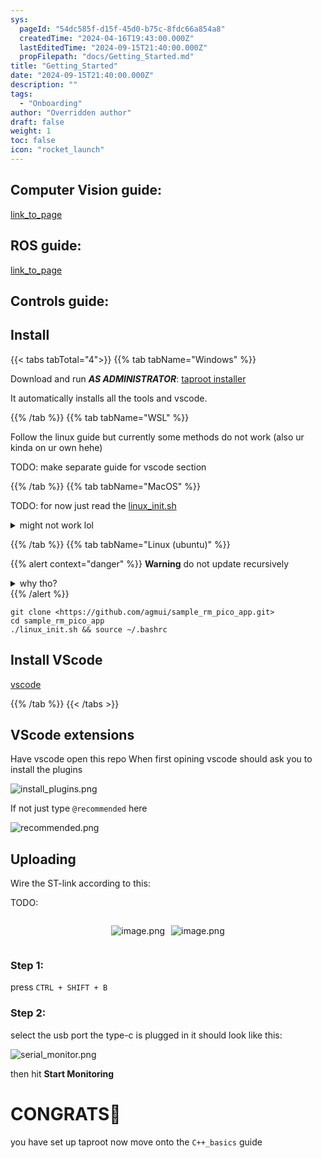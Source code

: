 ```yaml
---
sys:
  pageId: "54dc585f-d15f-45d0-b75c-8fdc66a854a8"
  createdTime: "2024-04-16T19:43:00.000Z"
  lastEditedTime: "2024-09-15T21:40:00.000Z"
  propFilepath: "docs/Getting_Started.md"
title: "Getting_Started"
date: "2024-09-15T21:40:00.000Z"
description: ""
tags:
  - "Onboarding"
author: "Overridden author"
draft: false
weight: 1
toc: false
icon: "rocket_launch"
---
```


## Computer Vision guide:

[link_to_page](86d45bc0-388b-4d26-8848-44f255f73d0e)

## ROS guide:

[link_to_page](3c76c1de-ec8f-46d6-8b0a-294005edc2d5)

## Controls guide:

## Install

{{< tabs tabTotal="4">}}
{{% tab tabName="Windows" %}}

Download and run _**AS ADMINISTRATOR**_: [taproot installer](https://github.com/Thornbots/TeachingFreshies/releases/tag/1.0)

It automatically installs all the tools and vscode.

{{% /tab %}}
{{% tab tabName="WSL" %}}

Follow the linux guide but currently some methods do not work (also ur kinda on ur own hehe)

TODO: make separate guide for vscode section

{{% /tab %}}
{{% tab tabName="MacOS" %}}

TODO: for now just read the [linux_init.sh](https://github.com/agmui/sample_rm_pico_app/blob/main/linux_init.sh)

<details>
<summary>might not work lol</summary>

`brew install libusb pkg-config`

Next install: [vscode](https://code.visualstudio.com/Download)

</details>

{{% /tab %}}
{{% tab tabName="Linux (ubuntu)" %}}

{{% alert context="danger" %}}
**Warning** do not update recursively
<details>
<summary>why tho?</summary>
There are some submodules that may go on for a while (like tinyusb) and I highly
recommend you don't need to get them.
If you want to see what submodules I update just look in `linux_init.sh`
</details>
{{% /alert %}}

```shell
git clone <https://github.com/agmui/sample_rm_pico_app.git>
cd sample_rm_pico_app
./linux_init.sh && source ~/.bashrc
```

## Install VScode

[vscode](https://code.visualstudio.com/Download)

{{% /tab %}}
{{< /tabs >}}

## VScode extensions

Have vscode open this repo
When first opining vscode should ask you to install the plugins

![install_plugins.png](https://prod-files-secure.s3.us-west-2.amazonaws.com/d518164a-d88e-44d1-a4ee-3adb3bd8bce0/89bd30f0-1825-4e77-867b-0a41ce370880/install_plugins.png?X-Amz-Algorithm=AWS4-HMAC-SHA256&X-Amz-Content-Sha256=UNSIGNED-PAYLOAD&X-Amz-Credential=ASIAZI2LB466VJRSQS25%2F20250204%2Fus-west-2%2Fs3%2Faws4_request&X-Amz-Date=20250204T110143Z&X-Amz-Expires=3600&X-Amz-Security-Token=IQoJb3JpZ2luX2VjEBIaCXVzLXdlc3QtMiJIMEYCIQDYS19jF5CcztSUUpu2HWVdJ2YXAxu5Db%2Fdohru%2BeqtIgIhAI5bkKy%2Fi8hIFpr2PDQlvBIq5s4ygCzStYU9Psc5H6A4Kv8DCCsQABoMNjM3NDIzMTgzODA1IgxSI%2B3btdL7%2BvXKhbUq3ANpOfWb14WDYHN%2BHeDupBNKwqwQg29gF1u0Sk6OPi57QYmu3IUnf%2FyyFtmnUxRi9Tk1gviSZqHoRXN4rBv4EAj4U1pXRNDCLo3eQ%2BZkvMrbDzD4hYNqMIh%2BGzKR0R0EWULKqxXV5IuuMIBOuYPk8QwSbCdNGgUrFw9xYQQO43O%2F5F4iUvYO5od3o730atGf9rqt016lbiIxpGl1I9lwyF4do4ZtqO3RDZMbrpdB6tfwJWRmf82dU7HG9Z0QZv6%2BuOaIzbHHlXs%2FUbk%2Fn6v%2FRSLWQtU%2BYzmxFgihkNsznrMtYblP5XpKTsqueAaifNeMBiyCCTvxLFkEnRt4oWh7cdfckHJNYXeueydiH%2BIxCTKd7oYDlnZUf4x0iVtNKWZmhKSTFAIUdXa3itgxYxndc0%2Fu7Lix8ziceWDwMiTmUCRRwuBbH24kRdkgkXdrObXlsk60drJgR9ioZRLfQ1DjGchY6lLwfmAWa14%2BW25sCa3qrPkFitPLv70XnKYVsv8wAJde9MUayuNNju2AoOKrKmQBZw55B3eGvyREMx4%2BFHffJ%2FQEG3REKTb8a%2Bguq0Vt19N%2Fe1DITCjNq6OX0GltXlTbu7NIlWGJRV1NW8c46aaVhS4dASfWoaO%2Fxw%2BQrzDnzIe9BjqkAW2D3javfHgy30t49ry9AphecIPAoxSSABxGJYVmL%2BBcSEjGcwCErtak%2FMeBRsCYkhGMu1jiyOQtWyTQIYy2ZTDW4ELIHQQ6MhBNvJJTB3%2FqIfovkeGaqAxcbAO2Lc0VY3HOfJkh33wMCr2SMutUnnMx%2B5rQfBMFOJ%2BuGBhiXkaRqzbax%2BwfAxyzgmdshbEvvqZi9Et2rUMVE36hxOoe%2FTi7uy2H&X-Amz-Signature=e15cb7ed7802c28db0d53a40d9cf14250eb92c0e0fa2eaf47817da5917615584&X-Amz-SignedHeaders=host&x-id=GetObject)

If not just type `@recommended` here  

![recommended.png](https://prod-files-secure.s3.us-west-2.amazonaws.com/d518164a-d88e-44d1-a4ee-3adb3bd8bce0/61e661e9-5d85-4dfc-be0d-8d2097a5e793/recommended.png?X-Amz-Algorithm=AWS4-HMAC-SHA256&X-Amz-Content-Sha256=UNSIGNED-PAYLOAD&X-Amz-Credential=ASIAZI2LB466VJRSQS25%2F20250204%2Fus-west-2%2Fs3%2Faws4_request&X-Amz-Date=20250204T110143Z&X-Amz-Expires=3600&X-Amz-Security-Token=IQoJb3JpZ2luX2VjEBIaCXVzLXdlc3QtMiJIMEYCIQDYS19jF5CcztSUUpu2HWVdJ2YXAxu5Db%2Fdohru%2BeqtIgIhAI5bkKy%2Fi8hIFpr2PDQlvBIq5s4ygCzStYU9Psc5H6A4Kv8DCCsQABoMNjM3NDIzMTgzODA1IgxSI%2B3btdL7%2BvXKhbUq3ANpOfWb14WDYHN%2BHeDupBNKwqwQg29gF1u0Sk6OPi57QYmu3IUnf%2FyyFtmnUxRi9Tk1gviSZqHoRXN4rBv4EAj4U1pXRNDCLo3eQ%2BZkvMrbDzD4hYNqMIh%2BGzKR0R0EWULKqxXV5IuuMIBOuYPk8QwSbCdNGgUrFw9xYQQO43O%2F5F4iUvYO5od3o730atGf9rqt016lbiIxpGl1I9lwyF4do4ZtqO3RDZMbrpdB6tfwJWRmf82dU7HG9Z0QZv6%2BuOaIzbHHlXs%2FUbk%2Fn6v%2FRSLWQtU%2BYzmxFgihkNsznrMtYblP5XpKTsqueAaifNeMBiyCCTvxLFkEnRt4oWh7cdfckHJNYXeueydiH%2BIxCTKd7oYDlnZUf4x0iVtNKWZmhKSTFAIUdXa3itgxYxndc0%2Fu7Lix8ziceWDwMiTmUCRRwuBbH24kRdkgkXdrObXlsk60drJgR9ioZRLfQ1DjGchY6lLwfmAWa14%2BW25sCa3qrPkFitPLv70XnKYVsv8wAJde9MUayuNNju2AoOKrKmQBZw55B3eGvyREMx4%2BFHffJ%2FQEG3REKTb8a%2Bguq0Vt19N%2Fe1DITCjNq6OX0GltXlTbu7NIlWGJRV1NW8c46aaVhS4dASfWoaO%2Fxw%2BQrzDnzIe9BjqkAW2D3javfHgy30t49ry9AphecIPAoxSSABxGJYVmL%2BBcSEjGcwCErtak%2FMeBRsCYkhGMu1jiyOQtWyTQIYy2ZTDW4ELIHQQ6MhBNvJJTB3%2FqIfovkeGaqAxcbAO2Lc0VY3HOfJkh33wMCr2SMutUnnMx%2B5rQfBMFOJ%2BuGBhiXkaRqzbax%2BwfAxyzgmdshbEvvqZi9Et2rUMVE36hxOoe%2FTi7uy2H&X-Amz-Signature=8f958e91862a240408b48aff34cdca7a2d1d946935b39e03aae4af524ddbd333&X-Amz-SignedHeaders=host&x-id=GetObject)

## Uploading

Wire the ST-link according to this:

TODO:

<div style="display: flex;flex-direction: row; column-gap:10px; max-width: 630px;justify-content: center;">
<div>

![image.png](https://prod-files-secure.s3.us-west-2.amazonaws.com/d518164a-d88e-44d1-a4ee-3adb3bd8bce0/210ecb78-1116-4d7b-b9b7-2292f66fa2c2/image.png?X-Amz-Algorithm=AWS4-HMAC-SHA256&X-Amz-Content-Sha256=UNSIGNED-PAYLOAD&X-Amz-Credential=ASIAZI2LB4664GFRDBHI%2F20250204%2Fus-west-2%2Fs3%2Faws4_request&X-Amz-Date=20250204T110145Z&X-Amz-Expires=3600&X-Amz-Security-Token=IQoJb3JpZ2luX2VjEBIaCXVzLXdlc3QtMiJHMEUCIGfkKn5A1d5M4TpzICbZCDzRxxLPTfAal%2BDJWPU8YUVHAiEA4YfakaPPdBco9SioTT8w9hzJlvOAmqvLnBe2N77%2BAHEq%2FwMIKxAAGgw2Mzc0MjMxODM4MDUiDFlS0P04lZ3e3cMBZCrcA66JibGG8xn7PpwZF3v3HTgHphOBGmDbK3pPQo0x4Dtv%2FQc17My7IiZQzfxB9%2FFOw%2BWiMWlF3PLlwWGPaBxCuwh2OjKnxJRyQBbfdPcBNO4IUzxIr3iJ1tyHkkz%2Bz1wripa%2Fl5OtocDDk7YObmxXSCfetuiPsP9IOX1%2B%2Bx1RoIpXG5ykmv0zct2y5x4pNYrukDdKjkn1kRRL5dK4vpW75UDNEQLvkijX2hKQKk%2B0ehnlI8cQ7IRt3JhlWayvXVUNVaPMm3Hs9RdTEGdEMw2GBjctAFyV7CoE2IYeHbmdjZ%2B4o6GjU%2Fo8Lw0Ca7Wq0mPSdOSY1HYvhnI02eaXmcwtGI5%2B0tU7ybQGeuW6Djl30a8qOiO%2BNP6RwL2HyQXU8kCBO2PAal4L2%2FFVI9ICMLDGADs8qua%2F1o8aRkJhLeDZOoK11v3Qg4JUZzROUOUiyz5ULdEtBxrFPgpBxuobdIfTeBcCtdyoj2Vp2OcOL8msZDvPdDbgoErPK16FvSzXBc2Ba%2BNZIf05BgrfH9txluexDTHFxwsI9GRAjfokW3ib%2FkQ8MHw7c1ETZ%2Fk5zymg9gI6occv04Flsu3Oul5r7TDNA2SdgQgVc7mdAKIoeK3%2Ff%2BxRXw8ORBQJBm%2FgE9gnMI%2FMh70GOqUBkX%2B2Aje8lqbXedCBnoXL%2F3WtH0qvWh5qd%2FC6R6%2BTrHtcixA3aweNmwhOPyQf%2FTDC3DSl4BCdLJ1M5UOm3Ca7EpgW6EzplIPmTXQLbFdZGWeJd7cbO7thsnCrDOQAlcyeXtTEaNDeBMGl1LIpd%2FFGAM1cFcsM8wev2AcV%2FKIXQeaTg0S5wNSwT1qcS1LC5yir%2FchGS1JXk1HWx9%2BPMGUVGLKoxPKT&X-Amz-Signature=32ffa2afa78d9b98d5997b3d455de47d6ea40157c4185ae16c2d508faf6beb53&X-Amz-SignedHeaders=host&x-id=GetObject)

</div>
<div>

![image.png](https://prod-files-secure.s3.us-west-2.amazonaws.com/d518164a-d88e-44d1-a4ee-3adb3bd8bce0/33a0fd0f-8ca6-4a86-8e09-26e95ded1fff/image.png?X-Amz-Algorithm=AWS4-HMAC-SHA256&X-Amz-Content-Sha256=UNSIGNED-PAYLOAD&X-Amz-Credential=ASIAZI2LB466VVHTH2AK%2F20250204%2Fus-west-2%2Fs3%2Faws4_request&X-Amz-Date=20250204T110145Z&X-Amz-Expires=3600&X-Amz-Security-Token=IQoJb3JpZ2luX2VjEBIaCXVzLXdlc3QtMiJGMEQCIDGN%2FzwC9755AvRQkyIAX4n1ys60aa6fN1%2BV6Jo6puGiAiA9Xu2L4f%2FSotiWIhNsfy%2BB0hX1b3GNKhpDivw%2B1EfDBSr%2FAwgrEAAaDDYzNzQyMzE4MzgwNSIMY6F1Zw0jXb4TsTDAKtwD4VAFCbvIj%2FniJFppq%2FveUYa8PDMp4AXuaH4l5r07hB5lp7lhagVfRn7HXoyR40DUCE3OPzcFpFKGfrcdgU1WoVHHgW1e%2Bd%2FBID%2BL93lCyOBn%2FiJ5v58C7r1I0ai3BEt85xdRFv8CO2pfaEclYC6Vj4m9TGjBDlCzLVb5fXDbjupkrUNVPpkCFRkXgtvV9f3UmKT%2FM1I2y0r9kfMtL86toP%2Fybev7YT563MbJn3CH%2FFY51bIq4Su4CawNv10V8Yc051UE%2FSoC3UkYWjAjOmtu1raLsB2SvJXyP91SMcdLP4Gs9bOSf02pFQLB7iXv08lcisIXvQ5SdQzKeDfw6TljBc7Ip2uzZlYMREOe%2BLzX6xhzDveFLq3oyBZAbY1D7DL2oCGuGEcmy0Mx2p1qONIO296sY6i%2FAXXD0fi3%2FzxrsUTasoDVCaXb0pv4ZTFGsyBRjmKBRgCmtmNe3j0BuEkEINpVKAqj%2BAv7ZqrN7%2Bn4sgwmmZmXCLZs0FE00dWcJALWqLnGlAuZzpn0A2dudu6Yz7EpiE3ST3ENrAPmCheEjio53yBzv3hC%2FqmZ3ukMn0XdlwoYQmsyj3OimJiiEEBGP%2FEYFOVY%2FiDN2BHEr9ahd5icfLgRHiDJYZCv%2FvUw6MyHvQY6pgFWKpKk2BEUWVDyD%2BbeS8Ae9IahLizaZ5QWX8y%2BNGmp8G%2FG2i8mig0%2Fvjw5JPzZ%2B3ZbTz3blK0XP18kV%2FK%2FRBg8QfLZy%2FhtKd87Dhd9cGq1qyv0vx2363paiAhuxWl8fkp0RX48b%2BxuBkgoMxTaT1oBZNmlJgTlD48r30a8xl7n%2FfB6v7ET%2Fidxiyh1Hd6xSXVdVQP61%2Fz4mcah4d5%2FPBk%2BIup68sjM&X-Amz-Signature=a9128286956b9920aed007557b34a8d1cfa4bc7a6343d7a23f2691cc1c2168a9&X-Amz-SignedHeaders=host&x-id=GetObject)

</div>
</div>

### Step 1:

press `CTRL + SHIFT + B`

### Step 2:

select the usb port the type-c is plugged in it should look like this:

![serial_monitor.png](https://prod-files-secure.s3.us-west-2.amazonaws.com/d518164a-d88e-44d1-a4ee-3adb3bd8bce0/f03f4774-05d4-4393-b6a0-d5efb6d315ab/serial_monitor.png?X-Amz-Algorithm=AWS4-HMAC-SHA256&X-Amz-Content-Sha256=UNSIGNED-PAYLOAD&X-Amz-Credential=ASIAZI2LB466VJRSQS25%2F20250204%2Fus-west-2%2Fs3%2Faws4_request&X-Amz-Date=20250204T110143Z&X-Amz-Expires=3600&X-Amz-Security-Token=IQoJb3JpZ2luX2VjEBIaCXVzLXdlc3QtMiJIMEYCIQDYS19jF5CcztSUUpu2HWVdJ2YXAxu5Db%2Fdohru%2BeqtIgIhAI5bkKy%2Fi8hIFpr2PDQlvBIq5s4ygCzStYU9Psc5H6A4Kv8DCCsQABoMNjM3NDIzMTgzODA1IgxSI%2B3btdL7%2BvXKhbUq3ANpOfWb14WDYHN%2BHeDupBNKwqwQg29gF1u0Sk6OPi57QYmu3IUnf%2FyyFtmnUxRi9Tk1gviSZqHoRXN4rBv4EAj4U1pXRNDCLo3eQ%2BZkvMrbDzD4hYNqMIh%2BGzKR0R0EWULKqxXV5IuuMIBOuYPk8QwSbCdNGgUrFw9xYQQO43O%2F5F4iUvYO5od3o730atGf9rqt016lbiIxpGl1I9lwyF4do4ZtqO3RDZMbrpdB6tfwJWRmf82dU7HG9Z0QZv6%2BuOaIzbHHlXs%2FUbk%2Fn6v%2FRSLWQtU%2BYzmxFgihkNsznrMtYblP5XpKTsqueAaifNeMBiyCCTvxLFkEnRt4oWh7cdfckHJNYXeueydiH%2BIxCTKd7oYDlnZUf4x0iVtNKWZmhKSTFAIUdXa3itgxYxndc0%2Fu7Lix8ziceWDwMiTmUCRRwuBbH24kRdkgkXdrObXlsk60drJgR9ioZRLfQ1DjGchY6lLwfmAWa14%2BW25sCa3qrPkFitPLv70XnKYVsv8wAJde9MUayuNNju2AoOKrKmQBZw55B3eGvyREMx4%2BFHffJ%2FQEG3REKTb8a%2Bguq0Vt19N%2Fe1DITCjNq6OX0GltXlTbu7NIlWGJRV1NW8c46aaVhS4dASfWoaO%2Fxw%2BQrzDnzIe9BjqkAW2D3javfHgy30t49ry9AphecIPAoxSSABxGJYVmL%2BBcSEjGcwCErtak%2FMeBRsCYkhGMu1jiyOQtWyTQIYy2ZTDW4ELIHQQ6MhBNvJJTB3%2FqIfovkeGaqAxcbAO2Lc0VY3HOfJkh33wMCr2SMutUnnMx%2B5rQfBMFOJ%2BuGBhiXkaRqzbax%2BwfAxyzgmdshbEvvqZi9Et2rUMVE36hxOoe%2FTi7uy2H&X-Amz-Signature=e0c4f77f62ed4a015c069f140b56f6a46a4fd1d9d2460a54fc18a8c0939f81a4&X-Amz-SignedHeaders=host&x-id=GetObject)

then hit **Start Monitoring**

# CONGRATS🎉

you have set up taproot now move onto the `C++_basics` guide
